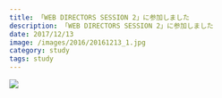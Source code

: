 ```yaml
---
title: 「WEB DIRECTORS SESSION 2」に参加しました
description: 「WEB DIRECTORS SESSION 2」に参加しました
date: 2017/12/13
image: /images/2016/20161213_1.jpg
category: study
tags: study
---
```


![](/images/2016/20161213_1.jpg)
